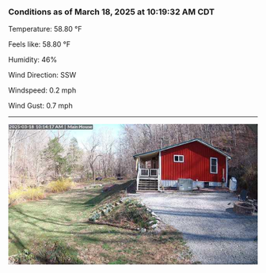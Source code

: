 ### Conditions as of March 18, 2025 at 10:19:32 AM CDT 

Temperature: 58.80 &deg;F

Feels like: 58.80 &deg;F

Humidity: 46%

Wind Direction: SSW

Windspeed: 0.2 mph

Wind Gust: 0.7 mph

---

<img src="./images/latest.jpeg"/>

